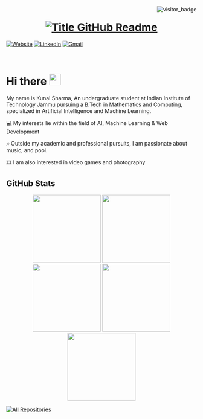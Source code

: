 <img align="right" src="https://api.visitorbadge.io/api/visitors?path=https%3A%2F%2Fgithub.com%2Fkunalsharma-iitjmu&countColor=%23263759&style=default" alt="visitor_badge">

<h1 style="text-align: center;">
  <a href="https://git.io/typing-svg" target="_blank">
    <img src="https://readme-typing-svg.herokuapp.com?font=Inter&weight=800&size=35&duration=3000&pause=500&multiline=true&width=650&height=140&lines=%24+whoami;Kunal+Sharma" alt="Title GitHub Readme" />
  </a>
</h1>

[![Website](https://img.shields.io/badge/Website-kunalsharma.com-informational?style=flat-square&color=00ADB5&logo=about.me&logoColor=white)](https://kunalsharma-iitjmu.github.io/)
[![LinkedIn](https://img.shields.io/badge/LinkedIn-KunalSharma-informational?style=flat-square&logo=linkedin&logoColor=white)](https://www.linkedin.com/in/ks-iitjmu/)
[![Gmail](https://img.shields.io/badge/Gmail-KunalSharma-informational?style=flat-square&color=EA4335&logo=gmail&logoColor=white)](mailto:2023uma0221@iitjammu.ac.in?subject=Hey!)

<br>

# Hi there <img src="https://raw.githubusercontent.com/umenzi/umenzi/main/wave.gif" width="30px">

My name is Kunal Sharma, An undergraduate student at Indian Institute of Technology Jammu pursuing a B.Tech in Mathematics and Computing, specialized in Artificial Intelligence and Machine Learning.

💻 My interests lie within the field of AI, Machine Learning & Web Development

🎶 Outside my academic and professional pursuits, I am passionate about music, and pool.

🎞️ I am also interested in video games and photography

## GitHub Stats
<div align="center">
  <img height="180em" src="https://github-profile-summary-cards.vercel.app/api/cards/profile-details?username=ks-iitjmu&theme=github_dark" />
  <img height="180em" src="https://github-profile-summary-cards.vercel.app/api/cards/repos-per-language?username=ks-iitjmu&theme=github_dark"  />
  <img height="180em" src="https://github-profile-summary-cards.vercel.app/api/cards/most-commit-language?username=ks-iitjmu&theme=github_dark"  />
  <img height="180em" src="https://github-profile-summary-cards.vercel.app/api/cards/stats?username=ks-iitjmu&theme=github_dark"/>
  <img height="180em" src="https://github-profile-summary-cards.vercel.app/api/cards/productive-time?username=ks-iitjmu&theme=github_dark" />
</div>

<a href="https://github.com/kunalsharma-iitjmu?tab=repositories"><img alt="All Repositories" title="All Repositories" src="https://custom-icon-badges.demolab.com/badge/-Click%20Here%20For%20All%20My%20Repos-1F222E?style=for-the-badge&logoColor=white&logo=repo"/></a>
